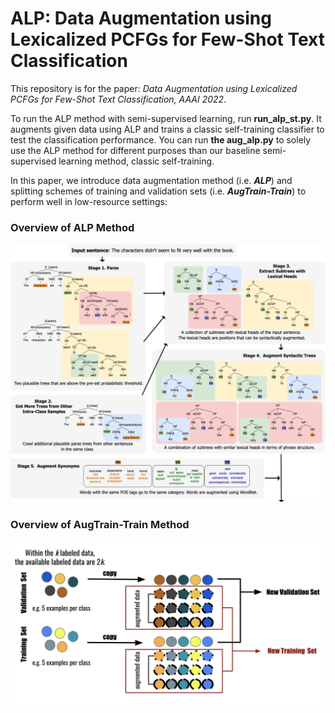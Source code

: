 # ALP: Data **A**ugmentation using **L**exicalized **P**CFGs for Few-Shot Text Classification

This repository is for the paper: _Data Augmentation using Lexicalized PCFGs for Few-Shot Text Classification, AAAI 2022_.

To run the ALP method with semi-supervised learning, run **run_alp_st.py**. It augments given data using ALP and trains a classic self-training classifier to test the classification performance. You can run **the aug_alp.py** to solely use the ALP method for different purposes than our baseline semi-supervised learning method, classic self-training.

In this paper, we introduce data augmentation method (i.e. _**ALP**_) and splitting schemes of training and validation sets (i.e. _**AugTrain-Train**_) to perform well in low-resource settings:



### Overview of ALP Method
<img width="850" alt="ALP" src="ALP.png">




### Overview of AugTrain-Train Method
<img width="600" alt="augTrain-TrainM" src="AugTrain-Train.png">
